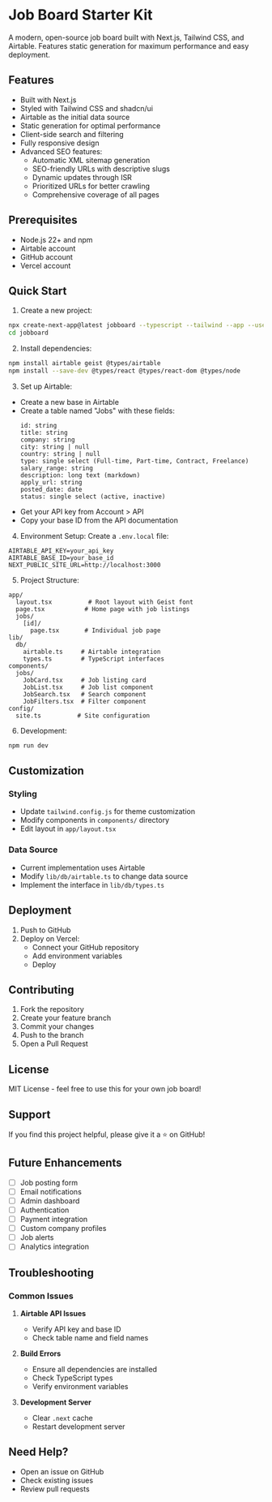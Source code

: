 # Job Board Starter Kit

A modern, open-source job board built with Next.js, Tailwind CSS, and Airtable. Features static generation for maximum performance and easy deployment.

## Features

- Built with Next.js
- Styled with Tailwind CSS and shadcn/ui
- Airtable as the initial data source
- Static generation for optimal performance
- Client-side search and filtering
- Fully responsive design
- Advanced SEO features:
  - Automatic XML sitemap generation
  - SEO-friendly URLs with descriptive slugs
  - Dynamic updates through ISR
  - Prioritized URLs for better crawling
  - Comprehensive coverage of all pages

## Prerequisites

- Node.js 22+ and npm
- Airtable account
- GitHub account
- Vercel account

## Quick Start

1. Create a new project:
```bash
npx create-next-app@latest jobboard --typescript --tailwind --app --use-npm
cd jobboard
```

2. Install dependencies:
```bash
npm install airtable geist @types/airtable
npm install --save-dev @types/react @types/react-dom @types/node
```

3. Set up Airtable:
- Create a new base in Airtable
- Create a table named "Jobs" with these fields:
  ```
  id: string
  title: string
  company: string
  city: string | null
  country: string | null
  type: single select (Full-time, Part-time, Contract, Freelance)
  salary_range: string
  description: long text (markdown)
  apply_url: string
  posted_date: date
  status: single select (active, inactive)
  ```
- Get your API key from Account > API
- Copy your base ID from the API documentation

4. Environment Setup:
Create a `.env.local` file:
```env
AIRTABLE_API_KEY=your_api_key
AIRTABLE_BASE_ID=your_base_id
NEXT_PUBLIC_SITE_URL=http://localhost:3000
```

5. Project Structure:
```
app/
  layout.tsx          # Root layout with Geist font
  page.tsx           # Home page with job listings
  jobs/
    [id]/
      page.tsx       # Individual job page
lib/
  db/
    airtable.ts     # Airtable integration
    types.ts        # TypeScript interfaces
components/
  jobs/
    JobCard.tsx     # Job listing card
    JobList.tsx     # Job list component
    JobSearch.tsx   # Search component
    JobFilters.tsx  # Filter component
config/
  site.ts          # Site configuration
```

6. Development:
```bash
npm run dev
```

## Customization

### Styling
- Update `tailwind.config.js` for theme customization
- Modify components in `components/` directory
- Edit layout in `app/layout.tsx`

### Data Source
- Current implementation uses Airtable
- Modify `lib/db/airtable.ts` to change data source
- Implement the interface in `lib/db/types.ts`

## Deployment

1. Push to GitHub
2. Deploy on Vercel:
   - Connect your GitHub repository
   - Add environment variables
   - Deploy

## Contributing

1. Fork the repository
2. Create your feature branch
3. Commit your changes
4. Push to the branch
5. Open a Pull Request

## License

MIT License - feel free to use this for your own job board!

## Support

If you find this project helpful, please give it a ⭐️ on GitHub!

## Future Enhancements

- [ ] Job posting form
- [ ] Email notifications
- [ ] Admin dashboard
- [ ] Authentication
- [ ] Payment integration
- [ ] Custom company profiles
- [ ] Job alerts
- [ ] Analytics integration

## Troubleshooting

### Common Issues

1. **Airtable API Issues**
   - Verify API key and base ID
   - Check table name and field names

2. **Build Errors**
   - Ensure all dependencies are installed
   - Check TypeScript types
   - Verify environment variables

3. **Development Server**
   - Clear `.next` cache
   - Restart development server

## Need Help?

- Open an issue on GitHub
- Check existing issues
- Review pull requests
```
